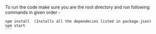 To run the code make sure you are the root directory and run following commands in given order -

````
npm install  (Installs all the dependecies listed in package.json)
npm start
```
